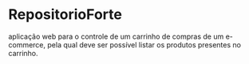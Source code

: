 # RepositorioForte
aplicação web para o controle de um carrinho de compras de um e-commerce, pela qual deve ser possível listar os produtos presentes no carrinho.
